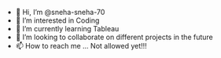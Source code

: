 - 👋 Hi, I’m @sneha-sneha-70
- 👀 I’m interested in Coding
- 🌱 I’m currently learning Tableau
- 💞️ I’m looking to collaborate on different projects in the future
- 📫 How to reach me ... Not allowed yet!!!

<!---
sneha-sneha-70/sneha-sneha-70 is a ✨ special ✨ repository because its `README.md` (this file) appears on your GitHub profile.
You can click the Preview link to take a look at your changes.
--->
